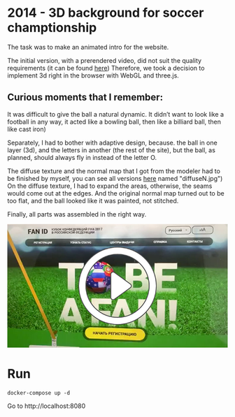 # 2014 - 3D background for soccer champtionship

The task was to make an animated intro for the website.

The initial version, with a prerendered video, did not suit the quality requirements (it can be found [here](https://github.com/demidovsky/threejs/blob/master/www/local/templates/fanid/video/header.mp4))
Therefore, we took a decision to implement 3d right in the browser with WebGL and three.js.

## Curious moments that I remember:

It was difficult to give the ball a natural dynamic. It didn’t want to look like a football in any way, it acted like a bowling ball, then like a billiard ball, then like cast iron)

Separately, I had to bother with adaptive design, because. the ball in one layer (3d), and the letters in another (the rest of the site), but the ball, as planned, should always fly in instead of the letter O.

The diffuse texture and the normal map that I got from the modeler had to be finished by myself, you can see all versions [here](https://github.com/demidovsky/threejs/blob/master/www/3d/diffuse6.jpg) named "diffuseN.jpg") On the diffuse texture, I had to expand the areas, otherwise, the seams would come out at the edges. And the original normal map turned out to be too flat, and the ball looked like it was painted, not stitched.

Finally, all parts was assembled in the right way.

[![image](./demo.jpg)](https://github.com/demidovsky/threejs/blob/master/demo.mp4?raw=true)


# Run

```
docker-compose up -d
```

Go to http://localhost:8080

